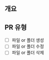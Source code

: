 ## 개요
<!---- 변경 사항 및 관련 이슈에 대해 간단하게 작성하기. 어떻게보다 무엇을 왜 수정했는지 설명해주세요. -->

<!---- Resolves: #(Isuue Number) -->

## PR 유형

- [ ] 파일 or 폴더 생성
- [ ] 파일 or 폴더 수정
- [ ] 파일 or 폴더 삭제